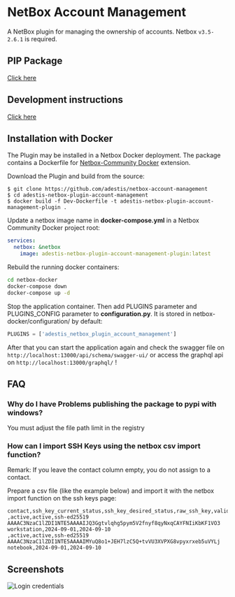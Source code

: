 # NetBox Account Management

A NetBox plugin for managing the ownership of accounts.
Netbox `v3.5-2.6.1` is required.

## PIP Package

[Click here](https://pypi.org/project/adestis-netbox-plugin-account-management/)

## Development instructions

[Click here](DEVELOPMENT.md)

## Installation with Docker

The Plugin may be installed in a Netbox Docker deployment.
The package contains a Dockerfile for [Netbox-Community Docker](https://github.com/netbox-community/netbox-docker)
extension.

Download the Plugin and build from the source:

```
$ git clone https://github.com/adestis/netbox-account-management
$ cd adestis-netbox-plugin-account-management
$ docker build -f Dev-Dockerfile -t adestis-netbox-plugin-account-management-plugin .
```

Update a netbox image name in **docker-compose.yml** in a Netbox Community Docker project root:

```yaml
services:
  netbox: &netbox
    image: adestis-netbox-plugin-account-management-plugin:latest
```

Rebuild the running docker containers:

  ```bash
  cd netbox-docker
  docker-compose down
  docker-compose up -d
  ```

Stop the application container. Then add PLUGINS parameter and PLUGINS_CONFIG parameter to **configuration.py**. It is
stored in netbox-docker/configuration/ by default:

```python
PLUGINS = ['adestis_netbox_plugin_account_management']
```

After that you can start the application again and check the swagger file on `http://localhost:13000/api/schema/swagger-ui/` or access the graphql api on `http://localhost:13000/graphql/` !

## FAQ

### Why do I have Problems publishing the package to pypi with windows?

You must adjust the file path limit in the registry

### How can I import SSH Keys using the netbox csv import function?

Remark: If you leave the contact column empty, you do not assign to a contact.

Prepare a csv file (like the example below) and import it with the netbox import function on the ssh keys page:

```csv
contact,ssh_key_current_status,ssh_key_desired_status,raw_ssh_key,valid_from,valid_to
,active,active,ssh-ed25519 AAAAC3NzaC1lZDI1NTE5AAAAIJQ3Ggtvlqhg5pym5V2fnyf8qyNxqCAYFNIiKbKF1VO3 workstation,2024-09-01,2024-09-10
,active,active,ssh-ed25519 AAAAC3NzaC1lZDI1NTE5AAAAIMYuQ8o1+JEH7lzC5Q+tvVU3XVPXG8vpyxrxeb5uVYLj notebook,2024-09-01,2024-09-10
```

## Screenshots

![Login credentials](docs/login_credentials.png)
